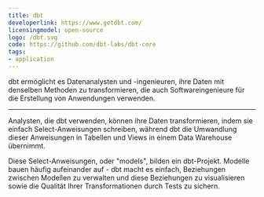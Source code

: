```yaml
---
title: dbt
developerlink: https://www.getdbt.com/
licensingmodel: open-source
logo: /dbt.svg
code: https://github.com/dbt-labs/dbt-core
tags:
- application
---
```

dbt ermöglicht es Datenanalysten und -ingenieuren, ihre Daten mit denselben Methoden zu transformieren, die auch Softwareingenieure für die Erstellung von Anwendungen verwenden.
    
---

Analysten, die dbt verwenden, können ihre Daten transformieren, indem sie einfach Select-Anweisungen schreiben, während dbt die Umwandlung dieser Anweisungen in Tabellen und Views in einem Data Warehouse übernimmt.

Diese Select-Anweisungen, oder "models", bilden ein dbt-Projekt. Modelle bauen häufig aufeinander auf - dbt macht es einfach, Beziehungen zwischen Modellen zu verwalten und diese Beziehungen zu visualisieren sowie die Qualität Ihrer Transformationen durch Tests zu sichern.
